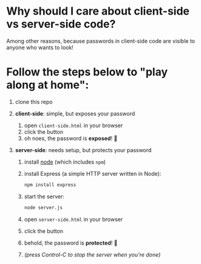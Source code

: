 # Why should I care about client-side vs server-side code?

Among other reasons, because passwords in client-side code are visible to anyone
who wants to look!

# Follow the steps below to "play along at home":

1. clone this repo

1. **client-side**: simple, but exposes your password

   1. open `client-side.html` in your browser
   1. click the button
   1. oh noes, the password is **exposed**! 💩

1. **server-side**: needs setup, but protects your password

   1. install [node](https://nodejs.org/en/) (which includes `npm`)

   1. install Express (a simple HTTP server written in Node):

      ```sh
      npm install express
      ```

   1. start the server:

      ```sh
      node server.js
      ```

   1. open `server-side.html` in your browser
   1. click the button
   1. behold, the password is **protected**!  🎉
   1. _(press Control-C to stop the server when you're done)_

